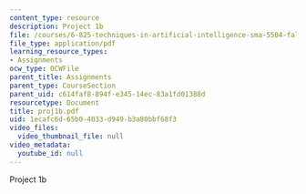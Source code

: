 ```yaml
---
content_type: resource
description: Project 1b
file: /courses/6-825-techniques-in-artificial-intelligence-sma-5504-fall-2002/1ecafc6d65b04033d949b3a80bbf68f3_proj1b.pdf
file_type: application/pdf
learning_resource_types:
- Assignments
ocw_type: OCWFile
parent_title: Assignments
parent_type: CourseSection
parent_uid: c614faf8-894f-e345-14ec-83a1fd01388d
resourcetype: Document
title: proj1b.pdf
uid: 1ecafc6d-65b0-4033-d949-b3a80bbf68f3
video_files:
  video_thumbnail_file: null
video_metadata:
  youtube_id: null
---
```

Project 1b


